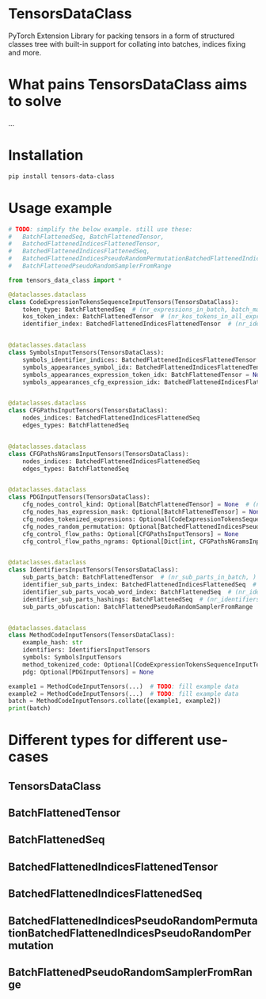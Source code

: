# TensorsDataClass
PyTorch Extension Library for packing tensors in a form of structured classes tree with built-in support for collating into batches, indices fixing and more.

# What pains TensorsDataClass aims to solve
...

# Installation
```bash
pip install tensors-data-class
```

# Usage example
```python
# TODO: simplify the below example. still use these:
#   BatchFlattenedSeq, BatchFlattenedTensor,
#   BatchedFlattenedIndicesFlattenedTensor,
#   BatchedFlattenedIndicesFlattenedSeq,
#   BatchedFlattenedIndicesPseudoRandomPermutationBatchedFlattenedIndicesPseudoRandomPermutation,
#   BatchFlattenedPseudoRandomSamplerFromRange

from tensors_data_class import *

@dataclasses.dataclass
class CodeExpressionTokensSequenceInputTensors(TensorsDataClass):
    token_type: BatchFlattenedSeq  # (nr_expressions_in_batch, batch_max_nr_tokens_in_expr)
    kos_token_index: BatchFlattenedTensor  # (nr_kos_tokens_in_all_expressions_in_batch,)
    identifier_index: BatchedFlattenedIndicesFlattenedTensor  # (nr_identifier_tokens_in_all_expressions_in_batch,)


@dataclasses.dataclass
class SymbolsInputTensors(TensorsDataClass):
    symbols_identifier_indices: BatchedFlattenedIndicesFlattenedTensor  # (nr_symbols_in_batch,);  value meaning: identifier batched index
    symbols_appearances_symbol_idx: BatchedFlattenedIndicesFlattenedTensor  # (nr_symbols_appearances,);
    symbols_appearances_expression_token_idx: BatchFlattenedTensor = None  # (nr_symbols_appearances,);
    symbols_appearances_cfg_expression_idx: BatchedFlattenedIndicesFlattenedTensor = None  # (nr_symbols_appearances,);


@dataclasses.dataclass
class CFGPathsInputTensors(TensorsDataClass):
    nodes_indices: BatchedFlattenedIndicesFlattenedSeq
    edges_types: BatchFlattenedSeq


@dataclasses.dataclass
class CFGPathsNGramsInputTensors(TensorsDataClass):
    nodes_indices: BatchedFlattenedIndicesFlattenedSeq
    edges_types: BatchFlattenedSeq


@dataclasses.dataclass
class PDGInputTensors(TensorsDataClass):
    cfg_nodes_control_kind: Optional[BatchFlattenedTensor] = None  # (nr_cfg_nodes_in_batch, )
    cfg_nodes_has_expression_mask: Optional[BatchFlattenedTensor] = None  # (nr_cfg_nodes_in_batch, )
    cfg_nodes_tokenized_expressions: Optional[CodeExpressionTokensSequenceInputTensors] = None
    cfg_nodes_random_permutation: Optional[BatchedFlattenedIndicesPseudoRandomPermutation] = None
    cfg_control_flow_paths: Optional[CFGPathsInputTensors] = None
    cfg_control_flow_paths_ngrams: Optional[Dict[int, CFGPathsNGramsInputTensors]] = None


@dataclasses.dataclass
class IdentifiersInputTensors(TensorsDataClass):
    sub_parts_batch: BatchFlattenedTensor  # (nr_sub_parts_in_batch, )
    identifier_sub_parts_index: BatchedFlattenedIndicesFlattenedSeq  # (nr_identifiers_in_batch, batch_max_nr_sub_parts_in_identifier)
    identifier_sub_parts_vocab_word_index: BatchFlattenedSeq  # (nr_identifiers_in_batch, batch_max_nr_sub_parts_in_identifier)
    identifier_sub_parts_hashings: BatchFlattenedSeq  # (nr_identifiers_in_batch, batch_max_nr_sub_parts_in_identifier, nr_hashing_features)
    sub_parts_obfuscation: BatchFlattenedPseudoRandomSamplerFromRange  # (nr_sub_parts_obfuscation_embeddings)


@dataclasses.dataclass
class MethodCodeInputTensors(TensorsDataClass):
    example_hash: str
    identifiers: IdentifiersInputTensors
    symbols: SymbolsInputTensors
    method_tokenized_code: Optional[CodeExpressionTokensSequenceInputTensors] = None
    pdg: Optional[PDGInputTensors] = None

example1 = MethodCodeInputTensors(...)  # TODO: fill example data
example2 = MethodCodeInputTensors(...)  # TODO: fill example data
batch = MethodCodeInputTensors.collate([example1, example2])
print(batch)
```

# Different types for different use-cases
## TensorsDataClass
## BatchFlattenedTensor
## BatchFlattenedSeq
## BatchedFlattenedIndicesFlattenedTensor
## BatchedFlattenedIndicesFlattenedSeq
## BatchedFlattenedIndicesPseudoRandomPermutationBatchedFlattenedIndicesPseudoRandomPermutation
## BatchFlattenedPseudoRandomSamplerFromRange

